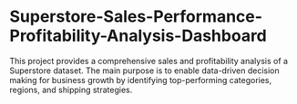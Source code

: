 # Superstore-Sales-Performance-Profitability-Analysis-Dashboard
This project provides a comprehensive sales and profitability analysis of a Superstore dataset. The main purpose is to enable data-driven decision making for business growth by identifying top-performing categories, regions, and shipping strategies.

